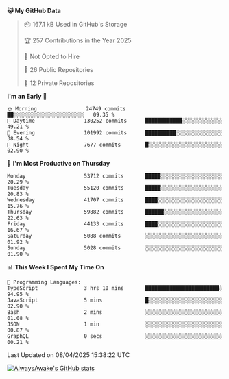 <!--START_SECTION:waka-->
**🐱 My GitHub Data** 

> 📦 167.1 kB Used in GitHub's Storage 
 > 
> 🏆 257 Contributions in the Year 2025
 > 
> 🚫 Not Opted to Hire
 > 
> 📜 26 Public Repositories 
 > 
> 🔑 12 Private Repositories 
 > 
**I'm an Early 🐤** 

```text
🌞 Morning                24749 commits       ██░░░░░░░░░░░░░░░░░░░░░░░   09.35 % 
🌆 Daytime                130252 commits      ████████████░░░░░░░░░░░░░   49.21 % 
🌃 Evening                101992 commits      ██████████░░░░░░░░░░░░░░░   38.54 % 
🌙 Night                  7677 commits        █░░░░░░░░░░░░░░░░░░░░░░░░   02.90 % 
```
📅 **I'm Most Productive on Thursday** 

```text
Monday                   53712 commits       █████░░░░░░░░░░░░░░░░░░░░   20.29 % 
Tuesday                  55120 commits       █████░░░░░░░░░░░░░░░░░░░░   20.83 % 
Wednesday                41707 commits       ████░░░░░░░░░░░░░░░░░░░░░   15.76 % 
Thursday                 59882 commits       ██████░░░░░░░░░░░░░░░░░░░   22.63 % 
Friday                   44133 commits       ████░░░░░░░░░░░░░░░░░░░░░   16.67 % 
Saturday                 5088 commits        ░░░░░░░░░░░░░░░░░░░░░░░░░   01.92 % 
Sunday                   5028 commits        ░░░░░░░░░░░░░░░░░░░░░░░░░   01.90 % 
```


📊 **This Week I Spent My Time On** 

```text
💬 Programming Languages: 
TypeScript               3 hrs 10 mins       ████████████████████████░   94.95 % 
JavaScript               5 mins              █░░░░░░░░░░░░░░░░░░░░░░░░   02.90 % 
Bash                     2 mins              ░░░░░░░░░░░░░░░░░░░░░░░░░   01.08 % 
JSON                     1 min               ░░░░░░░░░░░░░░░░░░░░░░░░░   00.87 % 
GraphQL                  0 secs              ░░░░░░░░░░░░░░░░░░░░░░░░░   00.21 % 
```


 Last Updated on 08/04/2025 15:38:22 UTC
<!--END_SECTION:waka-->

[![AlwaysAwake's GitHub stats](https://github-readme-stats.vercel.app/api?username=AlwaysAwake&show_icons=true&theme=github_dark&count_private=true)](https://github.com/AlwaysAwake/AlwaysAwake)
